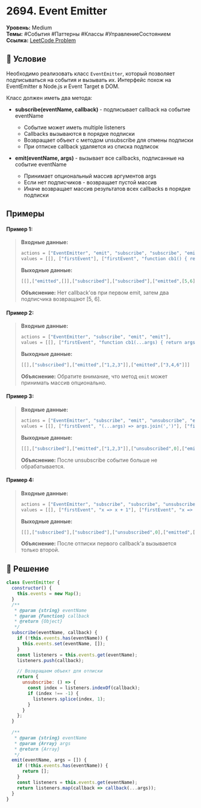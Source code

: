 # 2694. Event Emitter

**Уровень:** Medium  
**Темы:** #События #Паттерны #Классы #УправлениеСостоянием  
**Ссылка:** [LeetCode Problem](https://leetcode.com/problems/event-emitter/)

## 📜 Условие
Необходимо реализовать класс `EventEmitter`, который позволяет подписываться на события и вызывать их. Интерфейс похож на EventEmitter в Node.js и Event Target в DOM.

Класс должен иметь два метода:

- **subscribe(eventName, callback)** - подписывает callback на событие eventName
  - Событие может иметь multiple listeners
  - Callbacks вызываются в порядке подписки
  - Возвращает объект с методом unsubscribe для отмены подписки
  - При отписке callback удаляется из списка подписок

- **emit(eventName, args)** - вызывает все callbacks, подписанные на событие eventName
  - Принимает опциональный массив аргументов args
  - Если нет подписчиков - возвращает пустой массив
  - Иначе возвращает массив результатов всех callbacks в порядке подписки

## Примеры

#### **Пример 1:**  
> **Входные данные:**  
> ```javascript
> actions = ["EventEmitter", "emit", "subscribe", "subscribe", "emit"],  
> values = [[], ["firstEvent"], ["firstEvent", "function cb1() { return 5; }"], ["firstEvent", "function cb2() { return 6; }"], ["firstEvent"]]  
> ```  
> **Выходные данные:**  
> ```javascript
> [[],["emitted",[]],["subscribed"],["subscribed"],["emitted",[5,6]]]
> ```  
> **Объяснение:** Нет callback'ов при первом emit, затем два подписчика возвращают [5, 6].

#### **Пример 2:**  
> **Входные данные:**  
> ```javascript
> actions = ["EventEmitter", "subscribe", "emit", "emit"],  
> values = [[], ["firstEvent", "function cb1(...args) { return args.join(','); }"], ["firstEvent", [1,2,3]], ["firstEvent", [3,4,6]]]  
> ```  
> **Выходные данные:**  
> ```javascript
> [[],["subscribed"],["emitted",["1,2,3"]],["emitted",["3,4,6"]]]
> ```  
> **Объяснение:** Обратите внимание, что метод `emit` может принимать массив опционально.

#### **Пример 3:**  
> **Входные данные:**  
> ```javascript
> actions = ["EventEmitter", "subscribe", "emit", "unsubscribe", "emit"],  
> values = [[], ["firstEvent", "(...args) => args.join(',')"], ["firstEvent", [1,2,3]], [0], ["firstEvent", [4,5,6]]]  
> ```  
> **Выходные данные:**  
> ```javascript
> [[],["subscribed"],["emitted",["1,2,3"]],["unsubscribed",0],["emitted",[]]]
> ```  
> **Объяснение:** После unsubscribe событие больше не обрабатывается.

#### **Пример 4:**  
> **Входные данные:**  
> ```javascript
> actions = ["EventEmitter", "subscribe", "subscribe", "unsubscribe", "emit"],  
> values = [[], ["firstEvent", "x => x + 1"], ["firstEvent", "x => x + 2"], [0], ["firstEvent", [5]]]  
> ```  
> **Выходные данные:**  
> ```javascript
> [[],["subscribed"],["subscribed"],["unsubscribed",0],["emitted",[7]]]
> ```  
> **Объяснение:** После отписки первого callback'a вызывается только второй.

## 🎯 Решение
```javascript
class EventEmitter {
  constructor() {
    this.events = new Map();
  }
  /**
   * @param {string} eventName
   * @param {Function} callback
   * @return {Object}
   */
  subscribe(eventName, callback) {
    if (!this.events.has(eventName)) {
      this.events.set(eventName, []);
    }
    const listeners = this.events.get(eventName);
    listeners.push(callback);

    // Возвращаем объект для отписки
    return {
      unsubscribe: () => {
        const index = listeners.indexOf(callback);
        if (index !== -1) {
          listeners.splice(index, 1);
        }
      }
    };
  }
  
  /**
   * @param {string} eventName
   * @param {Array} args
   * @return {Array}
   */
  emit(eventName, args = []) {
    if (!this.events.has(eventName)) {
      return [];
    }
    const listeners = this.events.get(eventName);
    return listeners.map(callback => callback(...args));
  }
}
```